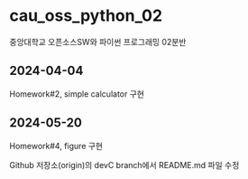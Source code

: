 # cau_oss_python_02
중앙대학교 오픈소스SW와 파이썬 프로그래밍 02분반

##  2024-04-04
Homework#2, simple calculator 구현

## 2024-05-20
Homework#4, figure 구현



Github 저장소(origin)의 devC branch에서 README.md 파일 수정
